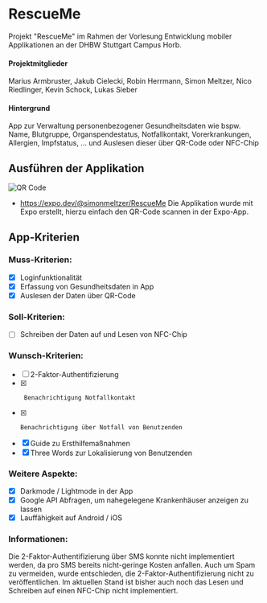
# RescueMe

Projekt "RescueMe" im Rahmen der Vorlesung Entwicklung mobiler Applikationen an der DHBW Stuttgart Campus Horb.
#### Projektmitglieder
Marius Armbruster, Jakub Cielecki, Robin Herrmann, Simon Meltzer, Nico Riedlinger, Kevin Schock, Lukas Sieber
#### Hintergrund
App zur Verwaltung personenbezogener Gesundheitsdaten wie bspw. Name, Blutgruppe, Organspendestatus, Notfallkontakt, Vorerkrankungen, Allergien, Impfstatus, … und Auslesen dieser über QR-Code oder NFC-Chip
## Ausführen der Applikation
![QR Code](https://qr.expo.dev/expo-go?owner=simonmeltzer&slug=RescueMe&releaseChannel=default&host=exp.host)
* https://expo.dev/@simonmeltzer/RescueMe
Die Applikation wurde mit Expo erstellt, hierzu einfach den QR-Code scannen in der Expo-App.

## App-Kriterien
### Muss-Kriterien:
- [x]  Loginfunktionalität
- [x]  Erfassung von Gesundheitsdaten in App
- [x]  Auslesen der Daten über QR-Code

### Soll-Kriterien:
- [ ]  Schreiben der Daten auf und Lesen von NFC-Chip

### Wunsch-Kriterien:
- [ ]    2-Faktor-Authentifizierung
- [x]      Benachrichtigung Notfallkontakt
- [x]     Benachrichtigung über Notfall von Benutzenden
- [x]   Guide zu Ersthilfemaßnahmen
- [x]    Three Words zur Lokalisierung von Benutzenden
### Weitere Aspekte:
- [x] Darkmode / Lightmode in der App
- [x] Google API Abfragen, um nahegelegene Krankenhäuser anzeigen zu lassen
- [x] Lauffähigkeit auf Android / iOS

### Informationen:
Die 2-Faktor-Authentifizierung über SMS konnte nicht implementiert werden, da pro SMS bereits nicht-geringe Kosten anfallen. Auch um Spam zu vermeiden, wurde entschieden, die 2-Faktor-Authentifizierung nicht zu veröffentlichen. Im aktuellen Stand ist bisher auch noch das Lesen und Schreiben auf einen NFC-Chip nicht implementiert.
